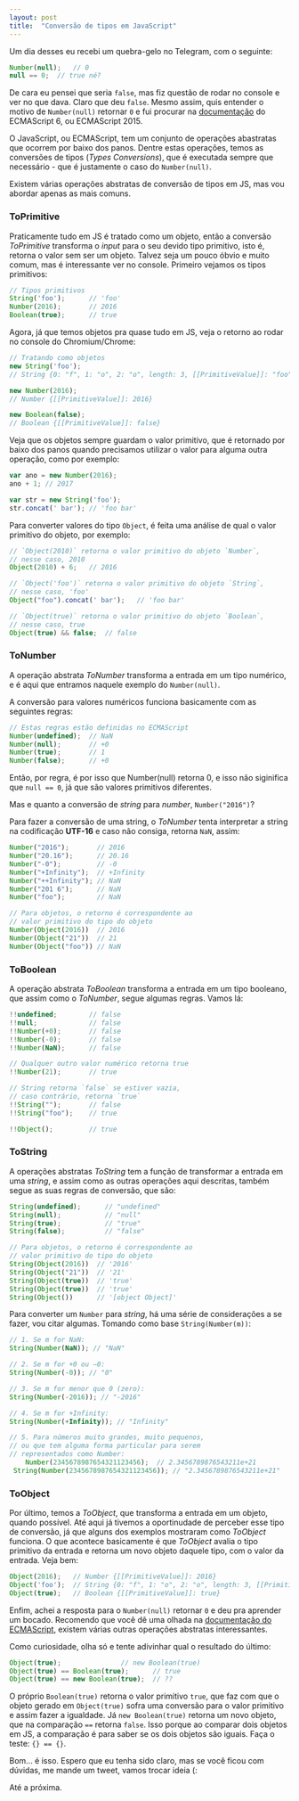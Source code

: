 ```yaml
---
layout: post
title:  "Conversão de tipos em JavaScript"
---
```


Um dia desses eu recebi um quebra-gelo no Telegram, com o seguinte:

```js
Number(null);	// 0
null == 0;	// true né?
```

De cara eu pensei que seria `false`, mas fiz questão de rodar no console e ver no que dava. Claro que deu `false`. Mesmo assim, quis entender o motivo de `Number(null)` retornar `0` e fui procurar na [documentação](http://www.ecma-international.org/ecma-262/6.0/index.html#sec-type-conversion) do ECMAScript 6, ou ECMAScript 2015.

O JavaScript, ou ECMAScript, tem um conjunto de operações abastratas que ocorrem por baixo dos panos. Dentre estas operações, temos as conversões de tipos (*Types Conversions*), que é executada sempre que necessário - que é justamente o caso do `Number(null)`.

Existem várias operações abstratas de conversão de tipos em JS, mas vou abordar apenas as mais comuns.

### ToPrimitive

Praticamente tudo em JS é tratado como um objeto, então a conversão *ToPrimitive* transforma o *input* para o seu devido tipo primitivo, isto é, retorna o valor sem ser um objeto. Talvez seja um pouco óbvio e muito comum, mas é interessante ver no console. Primeiro vejamos os tipos primitivos:

```js
// Tipos primitivos
String('foo');      // 'foo'
Number(2016);       // 2016
Boolean(true);      // true
```

Agora, já que temos objetos pra quase tudo em JS, veja o retorno ao rodar no console do Chromium/Chrome:

```js
// Tratando como objetos
new String('foo');
// String {0: "f", 1: "o", 2: "o", length: 3, [[PrimitiveValue]]: "foo"}

new Number(2016);
// Number {[[PrimitiveValue]]: 2016}

new Boolean(false);
// Boolean {[[PrimitiveValue]]: false}
```

Veja que os objetos sempre guardam o valor primitivo, que é retornado por baixo dos panos quando precisamos utilizar o valor para alguma outra operação, como por exemplo:

```js
var ano = new Number(2016);
ano + 1; // 2017

var str = new String('foo');
str.concat(' bar'); // 'foo bar'
```

Para converter valores do tipo `Object`, é feita uma análise de qual o valor primitivo do objeto, por exemplo:

```js
// `Object(2010)` retorna o valor primitivo do objeto `Number`,
// nesse caso, 2010
Object(2010) + 6;   // 2016

// `Object('foo')` retorna o valor primitivo do objeto `String`,
// nesse caso, 'foo'
Object("foo").concat(' bar');   // 'foo bar'

// `Object(true)` retorna o valor primitivo do objeto `Boolean`,
// nesse caso, true
Object(true) && false;  // false
```


### ToNumber

A operação abstrata *ToNumber* transforma a entrada em um tipo numérico, e é aqui que entramos naquele exemplo do `Number(null)`.

A conversão para valores numéricos funciona basicamente com as seguintes regras:

```js
// Estas regras estão definidas no ECMAScript
Number(undefined);  // NaN
Number(null);       // +0
Number(true);       // 1
Number(false);      // +0
```

Então, por regra, é por isso que Number(null) retorna 0, e isso não siginifica que `null == 0`, já que são valores primitivos diferentes.

Mas e quanto a conversão de *string* para *number*, `Number("2016")`?

Para fazer a conversão de uma string, o *ToNumber* tenta interpretar a string na codificação **UTF-16** e caso não consiga, retorna `NaN`, assim:

```js
Number("2016");       // 2016
Number("20.16");      // 20.16
Number("-0");         // -0
Number("+Infinity");  // +Infinity
Number("++Infinity"); // NaN
Number("201 6");      // NaN
Number("foo");        // NaN

// Para objetos, o retorno é correspondente ao
// valor primitivo do tipo do objeto
Number(Object(2016))  // 2016
Number(Object("21"))  // 21
Number(Object("foo")) // NaN
```


### ToBoolean

A operação abstrata *ToBoolean* transforma a entrada em um tipo booleano, que assim como o *ToNumber*, segue algumas regras. Vamos lá:

```js
!!undefined;        // false
!!null;             // false
!!Number(+0);       // false
!!Number(-0);       // false
!!Number(NaN);      // false

// Qualquer outro valor numérico retorna true
!!Number(21);       // true

// String retorna `false` se estiver vazia,
// caso contrário, retorna `true`
!!String("");       // false
!!String("foo");    // true

!!Object();         // true
```


### ToString

A operações abstratas *ToString* tem a função de transformar a entrada em uma *string*, e assim como as outras operações aqui descritas, também segue as suas regras de conversão, que são:

```js
String(undefined);      // "undefined"
String(null);           // "null"
String(true);           // "true"
String(false);          // "false"

// Para objetos, o retorno é correspondente ao
// valor primitivo do tipo do objeto
String(Object(2016))  // '2016'
String(Object("21"))  // '21'
String(Object(true))  // 'true'
String(Object(true))  // 'true'
String(Object())      // '[object Object]'
```

Para converter um `Number` para *string*, há uma série de considerações a se fazer, vou citar algumas. Tomando como base `String(Number(m))`:

```js
// 1. Se m for NaN:
String(Number(NaN)); // "NaN"

// 2. Se m for +0 ou −0:
String(Number(-0)); // "0"

// 3. Se m for menor que 0 (zero):
String(Number(-2016)); // "-2016"

// 4. Se m for +Infinity:
String(Number(+Infinity)); // "Infinity"

// 5. Para números muito grandes, muito pequenos,
// ou que tem alguma forma particular para serem
// representados como Number:
	Number(2345678987654321123456);	 // 2.3456789876543211e+21
 String(Number(2345678987654321123456)); // "2.3456789876543211e+21"
```

### ToObject
Por último, temos a *ToObject*, que transforma a entrada em um objeto, quando possível. Até aqui já tivemos a oportinudade de perceber esse tipo de conversão, já que alguns dos exemplos mostraram como *ToObject* funciona. O que acontece basicamente é que *ToObject* avalia o tipo primitivo da entrada e retorna um novo objeto daquele tipo, com o valor da entrada. Veja bem:

```js
Object(2016);	// Number {[[PrimitiveValue]]: 2016}
Object('foo');	// String {0: "f", 1: "o", 2: "o", length: 3, [[PrimitiveValue]]: "foo"}
Object(true);	// Boolean {[[PrimitiveValue]]: true}
```

Enfim, achei a resposta para o `Number(null)` retornar `0` e deu pra aprender um bocado. Recomendo que você dê uma olhada na [documentação do ECMAScript](http://www.ecma-international.org/ecma-262/6.0/index.html), existem várias outras operações abstratas interessantes.

Como curiosidade, olha só e tente adivinhar qual o resultado do último:

```js
Object(true);				// new Boolean(true)
Object(true) == Boolean(true);		// true
Object(true) == new Boolean(true);	// ??
```

O próprio `Boolean(true)` retorna o valor primitivo `true`, que faz com que o objeto gerado em `Object(true)` sofra uma conversão para o valor primitivo e assim fazer a igualdade. Já `new Boolean(true)` retorna um novo objeto, que na comparação `==` retorna `false`. Isso porque ao comparar dois objetos em JS, a comparação é para saber se os dois objetos são iguais. Faça o teste: `{} == {}`.

Bom... é isso. Espero que eu tenha sido claro, mas se você ficou com dúvidas, me mande um tweet, vamos trocar ideia (:

Até a próxima.

